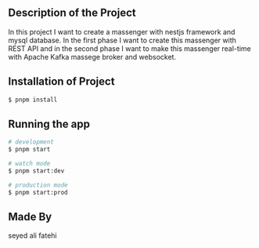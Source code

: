## Description of the Project

In this project I want to create a massenger with nestjs framework and mysql database. In the first phase I want to create this massenger with REST API and in the second phase I want to make this massenger real-time with Apache Kafka massege broker and websocket.

## Installation of Project

```bash
$ pnpm install
```

## Running the app

```bash
# development
$ pnpm start

# watch mode
$ pnpm start:dev

# production mode
$ pnpm start:prod
```

## Made By
seyed ali fatehi
